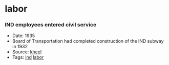 # labor
### IND employees entered civil service
- Date: 1935
- Board of Transportation had completed construction of the IND subway in 1932
- Source: [kheel](http://rmc.library.cornell.edu/EAD/htmldocs/KCL05251.html)
- Tags: [ind](../tags/ind.md) [labor](../tags/labor.md)

